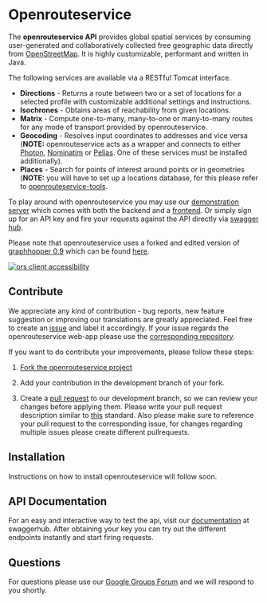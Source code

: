 # Openrouteservice

The **openrouteservice API** provides global spatial services by consuming user-generated and collaboratively collected free geographic data directly from [OpenStreetMap](http://www.openstreetmap.org). It is highly customizable, performant and written in Java.

The following services are available via a RESTful Tomcat interface.
- **Directions** - Returns a route between two or a set of locations for a selected profile with customizable additional settings and instructions.
- **Isochrones** - Obtains areas of reachability from given locations.
- **Matrix** - Compute one-to-many, many-to-one or many-to-many routes for any mode of transport provided by openrouteservice.
- **Geocoding** - Resolves input coordinates to addresses and vice versa (**NOTE:** openrouteservice acts as a wrapper and connects to either [Photon](https://github.com/komoot/photon), [Nominatim](https://github.com/openstreetmap/Nominatim) or [Pelias](https://github.com/pelias/pelias). One of these services must be installed additionally).
- **Places** - Search for points of interest around points or in geometries (**NOTE:** you will have to set up a locations database, for this please refer to [openrouteservice-tools](https://github.com/GIScience/openrouteservice-tools).

To play around with openrouteservice you may use our [demonstration server](https://www.openrouteservice.org) which comes with both the backend and a [frontend](https://github.com/GIScience/openrouteservice-app). Or simply sign up for an API key and fire your requests against the API directly via [swagger hub](https://app.swaggerhub.com/apis/OpenRouteService/ors-api/).

Please note that openrouteservice uses a forked and edited version of [graphhopper 0.9](https://github.com/GIScience/graphhopper) which can be found [here](https://github.com/GIScience/graphhopper).

[![ors client accessibility](https://user-images.githubusercontent.com/23240110/30385487-9eac96b8-98a7-11e7-9357-afd4df8fccdf.png)](https://openrouteservice.org/reach)

<!--  TODO 
## Changelog/latest changes http://blog.clojurewerkz.org/blog/2013/09/07/how-to-write-a-useful-change-log/
 -->

## Contribute

<!-- TODO write contribution guidelines Licence agreement and other important stuff like code formatting in extra file -->

We appreciate any kind of contribution - bug reports, new feature suggestion or improving our translations are greatly appreciated. Feel free to create an [issue](https://github.com/GIScience/openrouteservice/issues) and label it accordingly. If your issue regards the openrouteservice web-app please use the [corresponding repository](https://github.com/GIScience/openrouteservice-app/issues).

If you want to do contribute your improvements, please follow these steps:

  1. [Fork the openrouteservice project](https://help.github.com/articles/fork-a-repo)

  2. Add your contribution in the development branch of your fork.
  
  3. Create a [pull request](https://help.github.com/articles/using-pull-requests) to our development branch, so we can review your changes before applying them. Please write your pull request description similar to [this](http://api.coala.io/en/latest/Developers/Writing_Good_Commits.html) standard. Also please make sure to reference your pull request to the corresponding issue, for changes regarding multiple issues please create different pullrequests.


## Installation

Instructions on how to install openrouteservice will follow soon.


## API Documentation

For an easy and interactive way to test the api, visit our [documentation](https://app.swaggerhub.com/apis/OpenRouteService/ors-api/) at swaggerhub. After obtaining your key you can try out the different endpoints instantly and start firing requests.

## Questions

For questions please use our [Google Groups Forum](https://groups.google.com/forum/#!forum/openrouteservice) and we will respond to you shortly. 


<!-- 
# Technical Summary

...

 --> 
